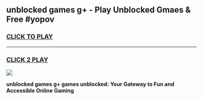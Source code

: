 
## unblocked games g+ - Play Unblocked Gmaes & Free #yopov
<h3>
<a href="https://premium.freeplayer.one?title=unblocked_games_g+&ref=03M">CLICK TO PLAY</a></h3>
<hr>

<h3>
<a href="https://premium.freeplayer.one?title=unblocked_games_g+&ref=03M">CLICK 2 PLAY</a>
  
</h3>

<a href="https://premium.freeplayer.one?title=unblocked_games_g+&ref=03M"><img src="https://clearcache.store/games.png"></a>


**unblocked games g+ games unblocked: Your Gateway to Fun and Accessible Online Gaming**
